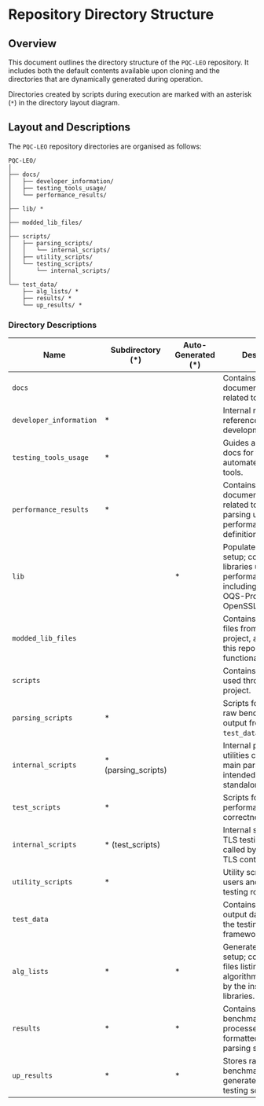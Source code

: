 # Repository Directory Structure

## Overview
This document outlines the directory structure of the `PQC-LEO` repository. It includes both the default contents available upon cloning and the directories that are dynamically generated during operation.

Directories created by scripts during execution are marked with an asterisk (`*`) in the directory layout diagram.

## Layout and Descriptions
The `PQC-LEO` repository directories are organised as follows:

```
PQC-LEO/
│
├── docs/
│   ├── developer_information/
│   ├── testing_tools_usage/
│   └── performance_results/
│
├── lib/ *
│
├── modded_lib_files/
│
├── scripts/
│   ├── parsing_scripts/
│   │   └── internal_scripts/
│   ├── utility_scripts/
│   └── testing_scripts/
│       └── internal_scripts/
│
└── test_data/
    ├── alg_lists/ *
    ├── results/ *
    └── up_results/ *

```

### Directory Descriptions

| **Name**                | **Subdirectory (*)** | **Auto-Generated (*)** | **Description**                                                                                                             |
|-------------------------|----------------------|------------------------|-----------------------------------------------------------------------------------------------------------------------------|
| `docs`                  |                      |                        | Contains documentation files related to the project.                                                                        |
| `developer_information` | *                    |                        | Internal notes and references for project development.                                                                      |
| `testing_tools_usage`   | *                    |                        | Guides and usage docs for the automated testing tools.                                                                      |
| `performance_results`   | *                    |                        | Contains documentation related to result parsing usage and performance metric definitions.                                  |
| `lib`                   |                      | *                      | Populated during setup; contains libraries used for performance testing, including Liboqs, OQS-Provider, OpenSSL, and Pqax. |
| `modded_lib_files`      |                      |                        | Contains modified files from the OQS project, adapted for this repository’s functionality.                                  |
| `scripts`               |                      |                        | Contains core scripts used throughout the project.                                                                          |
| `parsing_scripts`       | *                    |                        | Scripts for parsing raw benchmarking output from `test_data/up_results`.                                                    |
| `internal_scripts`      | * (parsing_scripts)  |                        | Internal parsing utilities called by the main parser. Not intended for standalone use.                                      |
| `test_scripts`          | *                    |                        | Scripts for running performance and correctness tests.                                                                      |
| `internal_scripts`      | * (test_scripts)     |                        | Internal scripts for the TLS testing suite, called by the main TLS controller script.                                       |
| `utility_scripts`       | *                    |                        | Utility scripts used by users and automated testing routines.                                                               |
| `test_data`             |                      |                        | Contains input and output data used by the testing framework.                                                               |
| `alg_lists`             | *                    | *                      | Generated during setup; contains text files listing PQC algorithms supported by the installed OQS libraries.                |
| `results`               | *                    | *                      | Contains parsed benchmarking results, processed and formatted by the parsing scripts.                                       |
| `up_results`            | *                    | *                      | Stores raw, unparsed benchmarking output generated by the testing scripts.                                                  |
